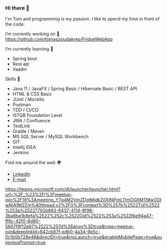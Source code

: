 ### Hi there 👋
I'm Tom and programming is my passion. I like to spend my time in front of the code.

I’m currently working on 🔭
https://github.com/tomaszsiudakrep/FridgeWebApp

I’m currently learning 🌱 
- Spring boot
- Rest api
- Vaadin

Skills 🧠
- Java 11 / JavaFX / Spring Basic / Hibernate Basic / REST API
- HTML & CSS Basic
- JUnit / Mockito
- Postman
- TDD / CI/CD
- ISTQB Foundation Level
- JIRA / Confluence
- TestLink
- Gradle / Maven
- MS SQL Server / MySQL Workbench
- GIT
- Intellij IDEA
- Jenkins

Find me around the web 🌍
- <a href="https://www.linkedin.com/in/tomasz-siudak-339103139/">LinkedIn</a> 
- <a href="mailto:tomaszsiudak00@gmail.com">E-mail</a>


<!--
**tomaszsiudakrep/tomaszsiudakrep** is a ✨ _special_ ✨ repository because its `README.md` (this file) appears on your GitHub profile.

- 📫 How to reach me: ...
- 😄 Pronouns: ...
- ⚡ Fun fact: ...
-->
https://teams.microsoft.com/dl/launcher/launcher.html?url=%2F_%23%2Fl%2Fmeetup-join%2F19%3Ameeting_YTg4M2VmZDgtMjdkZi00NjFmLTlmOGItMTMwODIwNjA1M2Zm%40thread.v2%2F0%3Fcontext%3D%257b%2522Tid%2522%253a%25227792b883-6437-4114-8f98-3ba8be1b8efa%2522%252c%2522Oid%2522%253a%2522fbe94a47-ff6c-42f0-8d90-5607f9f12a97%2522%257d%26anon%3Dtrue&type=meetup-join&deeplinkId=842cb87f-edb0-4a34-9e5c-0c1b0b728e48&directDl=true&msLaunch=true&enableMobilePage=true&suppressPrompt=true

